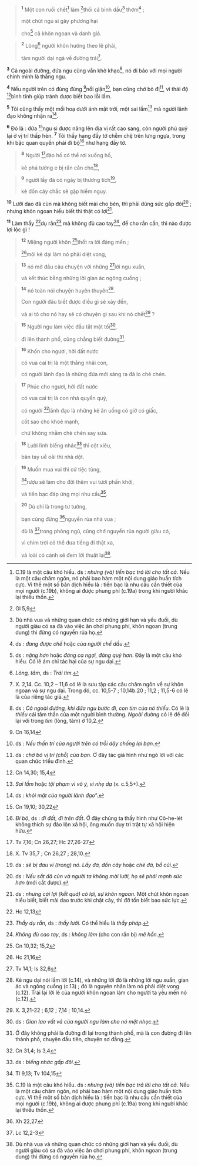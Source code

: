
> <sup><b>1</b></sup> Một con ruồi chết[^1] làm [^1*]thối cả bình dầu[^2] thơm[^3] ;
> 
> một chút ngu si gây phương hại
> 
> cho[^4] cả khôn ngoan và danh giá.
>


> <sup><b>2</b></sup> Lòng[^5] người khôn hướng theo lẽ phải,
> 
> tâm người dại ngả về đường trái[^6].
>

<sup><b>3</b></sup> Cả ngoài đường, đứa ngu cũng vẫn khờ khạo[^7], nó đi bảo với mọi người chính mình là thằng ngu.

<sup><b>4</b></sup> Nếu người trên có đùng đùng [^2*]nổi giận[^8], bạn cũng chớ bỏ đi[^9], vì thái độ [^3*]bình tĩnh giúp tránh được biết bao lỗi lầm.

<sup><b>5</b></sup> Tôi cũng thấy một mối hoạ dưới ánh mặt trời, một sai lầm[^10] mà người lãnh đạo không nhận ra[^11].

<sup><b>6</b></sup> Đó là : đứa [^4*]ngu si được nâng lên địa vị rất cao sang, còn người phú quý lại ở vị trí thấp hèn. <sup><b>7</b></sup> Tôi thấy hạng đầy tớ chễm chệ trên lưng ngựa, trong khi bậc quan quyền phải đi bộ[^12] như hạng đầy tớ.


> <sup><b>8</b></sup> Người [^5*]đào hố có thể rơi xuống hố,
> 
> kẻ phá tường e bị rắn cắn cho[^13],
>


> <sup><b>9</b></sup> người lấy đá có ngày bị thương tích[^14],
> 
> kẻ đốn cây chắc sẽ gặp hiểm nguy.
>

<sup><b>10</b></sup> Lưỡi dao đã cùn mà không biết mài cho bén, thì phải dùng sức gấp đôi[^15] ; nhưng khôn ngoan hiểu biết thì thật có lợi[^16].

<sup><b>11</b></sup> Làm thầy [^6*]dụ rắn[^17] mà không đủ cao tay[^18], để cho rắn cắn, thì nào được lợi lộc gì !


> <sup><b>12</b></sup> Miệng người khôn [^7*]thốt ra lời đáng mến ;
> 
> [^8*]môi kẻ dại làm nó phải diệt vong,
>


> <sup><b>13</b></sup> nó mở đầu câu chuyện với những [^9*]lời ngu xuẩn,
> 
> và kết thúc bằng những lời gian ác ngông cuồng ;
>


> <sup><b>14</b></sup> nó toàn nói chuyện huyên thuyên[^19].
> 
> Con người đâu biết được điều gì sẽ xảy đến,
> 
> và ai tỏ cho nó hay sẽ có chuyện gì sau khi nó chết[^20] ?
>


> <sup><b>15</b></sup> Người ngu làm việc đầu tắt mặt tối[^21],
> 
> đi lên thành phố, cũng chẳng biết đường[^22].
>


> <sup><b>16</b></sup> Khốn cho ngươi, hỡi đất nước
> 
> có vua cai trị là một thằng nhãi con,
> 
> có người lãnh đạo là những đứa mới sáng ra đã lo chè chén.
>


> <sup><b>17</b></sup> Phúc cho ngươi, hỡi đất nước
> 
> có vua cai trị là con nhà quyền quý,
> 
> có người [^10*]lãnh đạo là những kẻ ăn uống có giờ có giấc,
> 
> cốt sao cho khoẻ mạnh,
> 
> chứ không nhằm chè chén say sưa.
>


> <sup><b>18</b></sup> Lười lĩnh biếng nhác[^23] thì cột xiêu,
> 
> bàn tay uể oải thì nhà dột.
>


> <sup><b>19</b></sup> Muốn mua vui thì cứ tiệc tùng,
> 
> [^11*]rượu sẽ làm cho đời thêm vui tươi phấn khởi,
> 
> và tiền bạc đáp ứng mọi nhu cầu[^24].
>


> <sup><b>20</b></sup> Dù chỉ là trong tư tưởng,
> 
> bạn cũng đừng [^12*]nguyền rủa nhà vua ;
> 
> dù là [^13*]trong phòng ngủ, cũng chớ nguyền rủa người giàu có,
> 
> vì chim trời có thể đưa tiếng đi thật xa,
> 
> và loài có cánh sẽ đem lời thuật lại[^25].
>

[^1]: C.19 là một câu khó hiểu. ds : <i>nhưng (và) tiền bạc trả lời cho tất cả</i>. Nếu là một câu châm ngôn, nó phải bao hàm một nội dung giáo huấn tích cực. Vì thế một số bản dịch hiểu là : tiền bạc là nhu cầu cần thiết của mọi người (c.19b), không ai được phung phí (c.19a) trong khi người khác lại thiếu thốn.
[^2]: Dù nhà vua và những quan chức có những giới hạn và yếu đuối, dù người giàu có sa đà vào việc ăn chơi phung phí, khôn ngoan (trung dung) thì đừng có nguyền rủa họ.
[^3]: ds : <i>đang được chế</i> hoặc <i>của người chế dầu</i>.
[^4]: ds : <i>nặng hơn</i> hoặc <i>đáng ca ngợi, đáng quý hơn</i>. Đây là một câu khó hiểu. Có lẽ ám chỉ tác hại của sự ngu dại.
[^5]: <i>Lòng, tâm</i>, ds : <i>Trái tim</i>.
[^6]: X. 2,14. Cc. 10,2 – 11,6 có lẽ là sưu tập các câu châm ngôn về sự khôn ngoan và sự ngu dại. Trong đó, cc. 10,5-7 ; 10,14b.20 ; 11,2 ; 11,5-6 có lẽ là của riêng tác giả.
[^7]: ds : <i>Cả ngoài đường, khi đứa ngu bước đi, con tim của nó thiếu</i>. Có lẽ là <i>thiếu</i> cái tâm thần của một người bình thường. <i>Ngoài đường</i> có lẽ để đối lại với trong <i>tim</i> (lòng, tâm) ở 10,2.
[^8]: ds : <i>Nếu thần trí của người trên có trỗi dậy chống lại bạn</i>.
[^9]: ds : <i>chớ bỏ vị trí (chỗ) của bạn</i>. Ở đây tác giả hình như ngỏ lời với các quan chức triều đình.
[^10]: <i>Sai lầm</i> hoặc <i>tội phạm vì vô ý, vì nhẹ dạ</i> (x. c.5,5+).
[^11]: ds : <i>khỏi mặt của người lãnh đạo</i>”.
[^12]: <i>Đi bộ</i>, ds : <i>đi đất, đi trên đất</i>. Ở đây chúng ta thấy hình như Cô-he-lét không thích sự đảo lộn xã hội, ông muốn duy trì trật tự xã hội hiện hữu.
[^13]: X. Tv 35,7 ; Cn 26,27 ; 28,10.
[^14]: ds : <i>sẽ bị đau vì (trong) nó</i>. <i>Lấy đá, đốn cây</i> hoặc <i>chẻ đá, bổ củi</i>.
[^15]: ds : <i>Nếu sắt đã cùn và người ta không mài lưỡi, họ sẽ phải mạnh sức hơn</i> (mới cắt được).
[^16]: ds : <i>nhưng cái lợi (kết quả) có lợi, sự khôn ngoan</i>. Một chút khôn ngoan hiểu biết, biết mài dao trước khi chặt cây, thì đỡ tốn biết bao sức lực.
[^17]: <i>Thầy dụ rắn</i>, ds : <i>thầy lưỡi</i>. Có thể hiểu là <i>thầy pháp</i>.
[^18]: <i>Không đủ cao tay</i>, ds : <i>không làm</i> (cho con rắn bị) <i>mê hồn</i>.
[^19]: Kẻ ngu dại nói lắm lời (c.14), và những lời đó là những lời ngu xuẩn, gian ác và ngông cuồng (c.13) ; đó là nguyên nhân làm nó phải diệt vong (c.12). Trái lại lời lẽ của người khôn ngoan làm cho người ta yêu mến nó (c.12).
[^20]: X. 3,21-22 ; 6,12 ; 7,14 ; 10,14.
[^21]: ds : <i>Gian lao vất vả của người ngu làm cho nó mệt nhọc</i>.
[^22]: Ở đây không phải là đường đi lại trong thành phố, mà là con đường đi lên thành phố, chuyện đầu tiên, chuyện sơ đẳng.
[^23]: ds : <i>biếng nhác gấp đôi</i>.
[^24]: C.19 là một câu khó hiểu. ds : <i>nhưng (và) tiền bạc trả lời cho tất cả</i>. Nếu là một câu châm ngôn, nó phải bao hàm một nội dung giáo huấn tích cực. Vì thế một số bản dịch hiểu là : tiền bạc là nhu cầu cần thiết của mọi người (c.19b), không ai được phung phí (c.19a) trong khi người khác lại thiếu thốn.
[^25]: Dù nhà vua và những quan chức có những giới hạn và yếu đuối, dù người giàu có sa đà vào việc ăn chơi phung phí, khôn ngoan (trung dung) thì đừng có nguyền rủa họ.
[^1*]: Gl 5,9
[^2*]: Cn 16,14
[^3*]: Cn 14,30; 15,4
[^4*]: Cn 19,10; 30,22
[^5*]: Tv 7,16; Cn 26,27; Hc 27,26-27
[^6*]: Hc 12,13
[^7*]: Cn 10,32; 15,2
[^8*]: Hc 21,16
[^9*]: Tv 14,1; Is 32,6
[^10*]: Cn 31,4; Is 3,4
[^11*]: Tl 9,13; Tv 104,15
[^12*]: Xh 22,27
[^13*]: Lc 12,2-3
